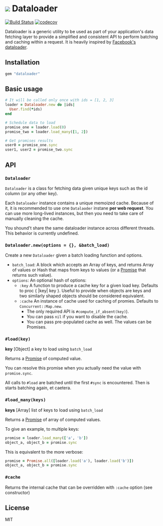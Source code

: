 # ![](http://i.imgur.com/i0afc40.png) Dataloader

[![Build Status](https://travis-ci.org/sheerun/dataloader.svg?branch=master)](https://travis-ci.org/sheerun/dataloader) [![codecov](https://codecov.io/gh/sheerun/dataloader/branch/master/graph/badge.svg)](https://codecov.io/gh/sheerun/dataloader)


Dataloader is a generic utility to be used as part of your application's data fetching layer to provide a simplified and consistent API to perform batching and caching within a request. It is heavily inspired by [Facebook's dataloader](https://github.com/facebook/dataloader).

## Installation

```ruby
gem "dataloader"
```

## Basic usage

```ruby
# It will be called only once with ids = [1, 2, 3]
loader = Dataloader.new do |ids|
  User.find(*ids)
end

# Schedule data to load
promise_one = loader.load(0)
promise_two = loader.load_many([1, 2])

# Get promises results
user0 = promise_one.sync
user1, user2 = promise_two.sync
```

## API

### `Dataloader`

`Dataloader` is a class for fetching data given unique keys such as the id column (or any other key).

Each `Dataloader` instance contains a unique memoized cache. Because of it, it is recommended to use one `Datalaoder` instane **per web request**. You can use more long-lived instances, but then you need to take care of manually cleaning the cache.

You shound't share the same dataloader instance across different threads. This behavior is currently undefined.

### `Dataloader.new(options = {}, &batch_load)`

Create a new `Dataloader` given a batch loading function and options.

* `batch_load`: A block which accepts an Array of keys, and returns  Array of values or Hash that maps from keys to values (or a [Promise](https://github.com/lgierth/promise.rb) that returns such value).
* `options`: An optional hash of options:
  * `:key` A function to produce a cache key for a given load key. Defaults to proc { |key| key }. Useful to provide when objects are keys and two similarly shaped objects should be considered equivalent.
  * `:cache` An instance of cache used for caching of promies. Defaults to `Concurrent::Map.new`.
    - The only required API is `#compute_if_absent(key)`).
    - You can pass `nil` if you want to disable the cache.
    - You can pass pre-populated cache as well. The values can be Promises.

### `#load(key)`

**key** [Object] a key to load using `batch_load`

Returns a [Promise](https://github.com/lgierth/promise.rb) of computed value.

You can resolve this promise when you actually need the value with `promise.sync`.

All calls to `#load` are batched until the first `#sync` is encountered. Then is starts batching again, et caetera.

### `#load_many(keys)`

**keys** [Array<Object>] list of keys to load using `batch_load`

Returns a [Promise<Array>](https://github.com/lgierth/promise.rb) of array of computed values.

To give an example, to multiple keys:

```ruby
promise = loader.load_many(['a', 'b'])
object_a, object_b = promise.sync
```

This is equivalent to the more verbose:

```ruby
promise = Promise.all([loader.load('a'), loader.load('b')])
object_a, object_b = promise.sync
```

### `#cache`

Returns the internal cache that can be overridden with `:cache` option (see constructor)

## License

MIT
